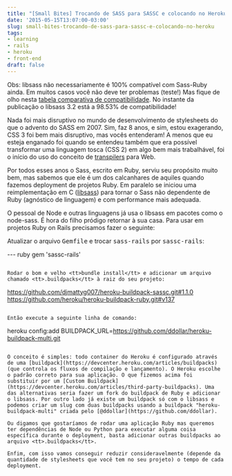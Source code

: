 ```yaml
---
title: "[Small Bites] Trocando de SASS para SASSC e colocando no Heroku"
date: '2015-05-15T13:07:00-03:00'
slug: small-bites-trocando-de-sass-para-sassc-e-colocando-no-heroku
tags:
- learning
- rails
- heroku
- front-end
draft: false
---
```


Obs: libsass não necessariamente é 100% compatível com Sass-Ruby ainda. Em muitos casos você não deve ter problemas (teste!) Mas fique de olho nesta [tabela comparativa de compatibilidade](http://sass-compatibility.github.io). No instante da publicação o libsass 3.2 está a 98.53% de compatibilidade!

Nada foi mais disruptivo no mundo de desenvolvimento de stylesheets do que o advento do SASS em 2007. Sim, faz 8 anos, e sim, estou exagerando, CSS 3 foi bem mais disruptivo, mas vocês entenderam! A menos que eu esteja enganado foi quando se entendeu também que era possível transformar uma linguagem tosca (CSS 2) em algo bem mais trabalhável, foi o início do uso do conceito de [transpilers](http://en.wikipedia.org/wiki/Source-to-source_compiler) para Web.

Por todos esses anos o Sass, escrito em Ruby, serviu seu propósito muito bem, mas sabemos que ele é um dos calcanhares de aquiles quando fazemos deployment de projetos Ruby. Em paralelo se iniciou uma reimplementação em C ([libsass](http://libsass.org)) para tornar o Sass não dependente de Ruby (agnóstico de linguagem) e com performance mais adequada.

O pessoal de Node e outras linguagens já usa o libsass em pacotes como o node-sass. É hora do filho pródigo retornar à sua casa. Para usar em projetos Ruby on Rails precisamos fazer o seguinte:

Atualizar o arquivo <tt>Gemfile</tt> e trocar <tt>sass-rails</tt> por <tt>sassc-rails</tt>:

--- ruby
gem 'sassc-rails'
```

Rodar o bom e velho <tt>bundle install</tt> e adicionar um arquivo chamado <tt>.buildpacks</tt> à raiz do seu projeto:

```
https://github.com/djmattyg007/heroku-buildpack-sassc.git#1.1.0
https://github.com/heroku/heroku-buildpack-ruby.git#v137
```

Então execute a seguinte linha de comando:

```
heroku config:add BUILDPACK_URL=https://github.com/ddollar/heroku-buildpack-multi.git
```

O conceito é simples: todo container do Heroku é configurado através de uma [buildpack](https://devcenter.heroku.com/articles/buildpacks) (que controla os fluxos de compilação e lançamento). O Heroku escolhe o padrão correto para sua aplicação. O que fizemos acima foi substituir por um [Custom Buildpack](https://devcenter.heroku.com/articles/third-party-buildpacks). Uma das alternativas seria fazer um fork do buildpack de Ruby e adicionar o libsass. Por outro lado já existe um buildpack só com o libsass e podemos criar um slug com duas buildpacks usando a buildpack "heroku-buildpack-multi" criada pelo [@ddollar](https://github.com/ddollar).

Ou digamos que gostaríamos de rodar uma aplicação Ruby mas queremos ter dependências de Node ou Python para executar alguma coisa específica durante o deployment, basta adicionar outras buildpacks ao arquivo <tt>.buildpacks</tt>.

Enfim, com isso vamos conseguir reduzir consideravelmente (depende da quantidade de stylesheets que você tem no seu projeto) o tempo de cada deployment.
